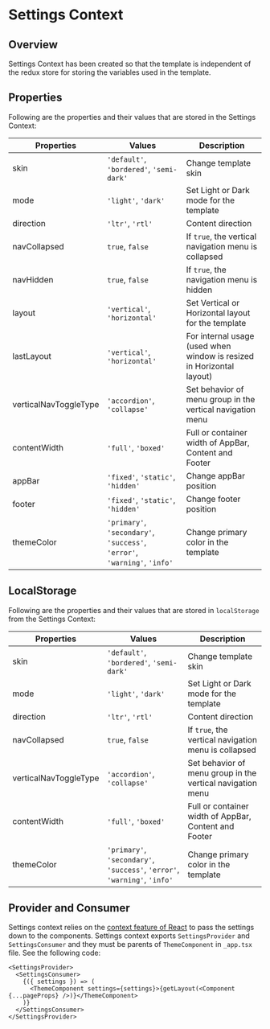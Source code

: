 # Settings Context

## Overview

Settings Context has been created so that the template is independent of the redux store for storing the variables used in the template.

## Properties

Following are the properties and their values that are stored in the Settings Context:

| Properties            | Values                                                                    | Description                                                           |
| --------------------- | ------------------------------------------------------------------------- | --------------------------------------------------------------------- |
| skin                  | `'default'`, `'bordered'`, `'semi-dark'`                                  | Change template skin                                                  |
| mode                  | `'light'`, `'dark'`                                                       | Set Light or Dark mode for the template                               |
| direction             | `'ltr'`, `'rtl'`                                                          | Content direction                                                     |
| navCollapsed          | `true`, `false`                                                           | If `true`, the vertical navigation menu is collapsed                  |
| navHidden             | `true`, `false`                                                           | If `true`, the navigation menu is hidden                              |
| layout                | `'vertical'`, `'horizontal'`                                              | Set Vertical or Horizontal layout for the template                    |
| lastLayout            | `'vertical'`, `'horizontal'`                                              | For internal usage (used when window is resized in Horizontal layout) |
| verticalNavToggleType | `'accordion'`, `'collapse'`                                               | Set behavior of menu group in the vertical navigation menu            |
| contentWidth          | `'full'`, `'boxed'`                                                       | Full or container width of AppBar, Content and Footer                 |
| appBar                | `'fixed'`, `'static'`, `'hidden'`                                         | Change appBar position                                                |
| footer                | `'fixed'`, `'static'`, `'hidden'`                                         | Change footer position                                                |
| themeColor            | `'primary'`, `'secondary'`, `'success'`, `'error'`, `'warning'`, `'info'` | Change primary color in the template                                  |

## LocalStorage

Following are the properties and their values that are stored in `localStorage` from the Settings Context:

| Properties            | Values                                                                    | Description                                                |
| --------------------- | ------------------------------------------------------------------------- | ---------------------------------------------------------- |
| skin                  | `'default'`, `'bordered'`, `'semi-dark'`                                  | Change template skin                                       |
| mode                  | `'light'`, `'dark'`                                                       | Set Light or Dark mode for the template                    |
| direction             | `'ltr'`, `'rtl'`                                                          | Content direction                                          |
| navCollapsed          | `true`, `false`                                                           | If `true`, the vertical navigation menu is collapsed       |
| verticalNavToggleType | `'accordion'`, `'collapse'`                                               | Set behavior of menu group in the vertical navigation menu |
| contentWidth          | `'full'`, `'boxed'`                                                       | Full or container width of AppBar, Content and Footer      |
| themeColor            | `'primary'`, `'secondary'`, `'success'`, `'error'`, `'warning'`, `'info'` | Change primary color in the template                       |

## Provider and Consumer

Settings context relies on the [context feature of React](https://reactjs.org/docs/context.html) to pass the settings down to the components. Settings context exports `SettingsProvider` and `SettingsConsumer` and they must be parents of `ThemeComponent` in `_app.tsx` file. See the following code:

```tsx
<SettingsProvider>
  <SettingsConsumer>
    {({ settings }) => (
      <ThemeComponent settings={settings}>{getLayout(<Component {...pageProps} />)}</ThemeComponent>
    )}
  </SettingsConsumer>
</SettingsProvider>
```
